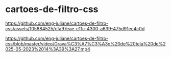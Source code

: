 # cartoes-de-filtro-css

https://github.com/eng-juliane/cartoes-de-filtro-css/assets/105884525/cfa97eae-c11c-4300-a639-475d91ec4c0d

https://github.com/eng-juliane/cartoes-de-filtro-css/blob/master/video/Grava%C3%A7%C3%A3o%20de%20tela%20de%2025-05-2023%2014%3A39%3A27.mp4
